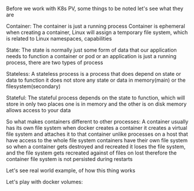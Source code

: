 Before we work with K8s PV, some things to be noted
let's see what they are

Container: 
The container is just a running process
Container is ephemeral
when creating a container, Linux will assign a temporary file system, which is related to Linux namespaces, capabilities

State:
The state is normally just some form of data that our application needs to function
a container or pod or an application is just a running process, there are two types of process

Stateless:
A stateless process is a process that does depend on state or data to function it does not store any state or data in memory(main) or the filesystem(secondary)

Stateful:
The stateful process depends on the state to function, which will store in only two places one is in memory and the other is on disk memory allows access to your data

So what makes containers different to other processes:
A container usually has its own file system when docker creates a container it creates a virtual file system and attaches it to that container unlike processes on a host that have access to the whole file system 
containers have their own file system so when a container gets destroyed and recreated it loses the file system,  and the file system gets recreated against of files on lost therefore the container file system is not persisted during restarts

Let's see real world example, of how this thing works

Let's play with docker volumes:

